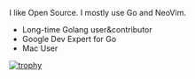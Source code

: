I like Open Source. I mostly use Go and NeoVim.

- Long-time Golang user&contributor
- Google Dev Expert for Go
- Mac User  

[![trophy](https://github-profile-trophy.vercel.app/?username=iyoshiha)](https://github.com/ryo-ma/github-profile-trophy)
